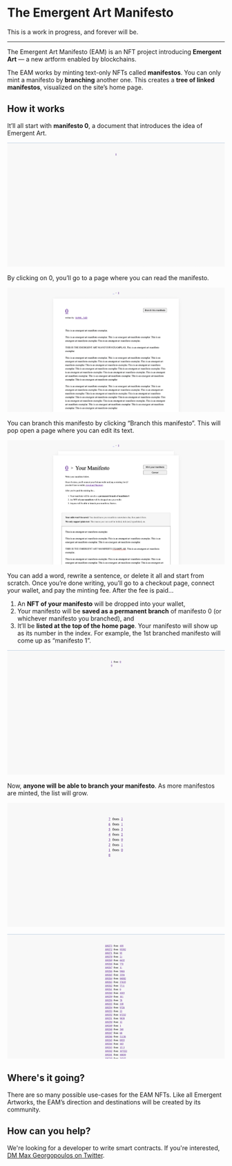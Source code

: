 # The Emergent Art Manifesto

This is a work in progress, and forever will be.

---

The Emergent Art Manifesto (EAM) is an NFT project introducing **Emergent Art** — a new artform enabled by blockchains. 

The EAM works by minting text-only NFTs called **manifestos**. You can only mint a manifesto by **branching** another one. This creates a **tree of linked manifestos**, visualized on the site’s home page. 

## How it works

It’ll all start with **manifesto 0**, a document that introduces the idea of Emergent Art.

![Initial index page](/images/index0.png)

By clicking on 0, you’ll go to a page where you can read the manifesto.

![Showing manifesto 0](/images/show.png)

You can branch this manifesto by clicking “Branch this manifesto”. This will pop open a page where you can edit its text.

![Showing edit screen for manifesto 0](/images/edit.png)

You can add a word, rewrite a sentence, or delete it all and start from scratch. Once you’re done writing, you’ll go to a checkout page, connect your wallet, and pay the minting fee. After the fee is paid…

1. An **NFT of your manifesto** will be dropped into your wallet,
2. Your manifesto will be **saved as a permanent branch** of manifesto 0 (or whichever manifesto you branched), and
3. It’ll be **listed at the top of the home page**. Your manifesto will show up as its number in the index. For example, the 1st branched manifesto will come up as “manifesto 1”.

![Showing edit screen for manifesto 0](/images/index1.png)

Now, **anyone will be able to branch your manifesto**. As more manifestos are minted, the list will grow.

![Showing edit screen for manifesto 0](/images/index2.png)

![Showing edit screen for manifesto 0](/images/index3.png)

## Where's it going?

There are so many possible use-cases for the EAM NFTs. Like all Emergent Artworks, the EAM’s direction and destinations will be created by its community. 

## How can you help?

We're looking for a developer to write smart contracts. If you're interested, [DM Max Georgopoulos on Twitter](https://twitter.com/maxoulos).


